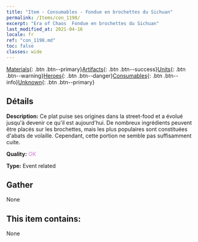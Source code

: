 ```yaml
---
title: "Item - Consumables - Fondue en brochettes du Sichuan"
permalink: /Items/con_1198/
excerpt: "Era of Chaos  Fondue en brochettes du Sichuan"
last_modified_at: 2021-04-16
locale: fr
ref: "con_1198.md"
toc: false
classes: wide
---
```

 [Materials](/fr/Items/){: .btn .btn--primary}[Artifacts](/fr/Items/Artifacts/){: .btn .btn--success}[Units](/fr/Items/Units/){: .btn .btn--warning}[Heroes](/fr/Items/Heroes/){: .btn .btn--danger}[Consumables](/fr/Items/Consumables/){: .btn .btn--info}[Unknown](/fr/Items/Unknown/){: .btn .btn--primary}

## Détails
 **Description:** Ce plat puise ses origines dans la street-food et a évolué jusqu'à devenir ce qu'il est aujourd'hui. De nombreux ingrédients peuvent être placés sur les brochettes, mais les plus populaires sont constituées d'abats de volaille. Cependant, cette portion ne semble pas suffisamment cuite.

 **Quality:** <span style="color: #DA70D6">OK</span>

 **Type:** Event related

## Gather

  None

## This item contains:

  None

